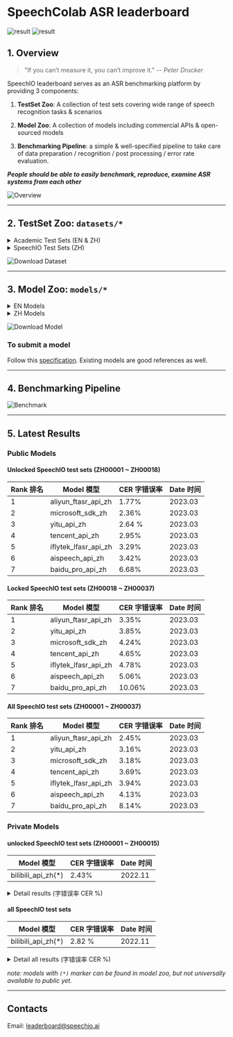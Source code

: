 # SpeechColab ASR leaderboard

![result](misc/SpeechIO_TIOBE_2023_03.png)
![result](misc/SpeechColab_ASR_EN_2022_10.png)

## 1. Overview

> "If you can’t measure it, you can’t improve it." -- *Peter Drucker*

SpeechIO leaderboard serves as an ASR benchmarking platform by providing 3 components:

1. **TestSet Zoo**: A collection of test sets covering wide range of speech recognition tasks & scenarios

2. **Model Zoo**: A collection of models including commercial APIs & open-sourced models

3. **Benchmarking Pipeline**: a simple & well-specified pipeline to take care of data preparation / recognition / post processing / error rate evaluation.

_**People should be able to easily benchmark, reproduce, examine ASR systems from each other**_

![Overview](misc/overview.png)

---

## 2. TestSet Zoo: `datasets/*`

<details><summary> Academic Test Sets (EN & ZH)  </summary><p>

| 已公开 <br> UNLOCKED | 编号 <br> DATASET_ID | 说明 <br> DESCRIPTION | 语言 <br> LANGUAGE |
| --- | --- | --- | --- |
| &check; | AISHELL1_TEST | test set of AISHELL-1 | zh |
| &check; | AISHELL2_IOS_TEST | test set of AISHELL-2 (iOS channel) | zh |
| &check; | AISHELL2_ANDROID_TEST | test set of AISHELL-2 (Android channel) | zh |
| &check; | AISHELL2_MIC_TEST | test set of AISHELL-2 (Microphone channel) | zh |
| &check; | ALIMEETING_EVAL_NEAR_FIELD | [AliMeeting](https://www.openslr.org/119/) | zh |
| &check; | ALIMEETING_TEST_NEAR_FIELD | [AliMeeting](https://www.openslr.org/119/) | zh |
| &check; | ALIMEETING_EVAL_FAR_FIELD | [AliMeeting](https://www.openslr.org/119/) | zh |
| &check; | ALIMEETING_TEST_FAR_FIELD | [AliMeeting](https://www.openslr.org/119/) | zh |
| &check; | LIBRISPEECH_TEST_CLEAN | "test_clean" set of [LibriSpeech](https://www.openslr.org/12) | en |
| &check; | LIBRISPEECH_TEST_OTHER | "test_other" set of [LibriSpeech](https://www.openslr.org/12) | en |
| &check; | TEDLIUM_RELEASE3_LEGACY_DEV | tedlium release 3, legacy dir dev set [TEDLium3](https://www.openslr.org/51/) | en |
| &check; | TEDLIUM_RELEASE3_LEGACY_TEST | tedlium release 3, legacy dir test set [TEDLium3](https://www.openslr.org/51/) | en |
| &check; | GIGASPEECH_V1.0.0_DEV | dev set of [GigaSpeech](https://github.com/SpeechColab/GigaSpeech) | en |
| &check; | GIGASPEECH_V1.0.0_TEST | test set of [GigaSpeech](https://github.com/SpeechColab/GigaSpeech) | en |
| &check; | VOXPOPULI_V1.0_EN_DEV | dev set of [VoxPopuli](https://github.com/facebookresearch/voxpopuli) | en |
| &check; | VOXPOPULI_V1.0_EN_TEST | test set of [VoxPopuli](https://github.com/facebookresearch/voxpopuli) | en |
| &check; | VOXPOPULI_V1.0_EN_ACCENTED_TEST | accented test set of [VoxPopuli](https://github.com/facebookresearch/voxpopuli) | en |
| &check; | COMMON_VOICE_V11.0_DEV | dev set of [Common Voice](https://commonvoice.mozilla.org/en/datasets) | en |
| &check; | COMMON_VOICE_V11.0_TEST | test set of [Common Voice](https://commonvoice.mozilla.org/en/datasets) | en |

</p></details>

<details><summary> SpeechIO Test Sets (ZH) </summary><p>

```
SpeechIO test sets are carefully curated by SpeechIO authors, crawled from publicly available sources (Youtube, TV programs, Podcast etc), covering various well-known scenarios and topics, transcribed by payed professional annotators.
```

| 已公开 <br> UNLOCKED | 编号 <br> DATASET_ID | 名称 <br> NAME | 场景 <br> SCENARIO | 内容领域 <br> TOPIC | 时长 <br> HOURS | 难度(1-5) <br> DIFFICULTY  |
| --- | --- | --- | --- | --- | --- | --- |
| &check; |SPEECHIO_ASR_ZH00000| 调试集 <br> for debugging | 视频会议、论坛演讲 <br> conference & speech | 经济、货币、金融 <br> economy, currency, finance | 1.0 | ★★☆ |
| &check; |SPEECHIO_ASR_ZH00001| 新闻联播 | 新闻播报 <br> TV News | 时政 <br> news & politics | 9 | ★ |
| &check; |SPEECHIO_ASR_ZH00002| 鲁豫有约 | 访谈电视节目 <br> TV interview | 名人工作/生活 <br> celebrity & film & music & daily | 3 | ★★☆ |
| &check; |SPEECHIO_ASR_ZH00003| 天下足球 | 专题电视节目 <br> TV program | 足球 <br> Sports & Football & Worldcup | 2.7 | ★★☆ |
| &check; |SPEECHIO_ASR_ZH00004| 罗振宇跨年演讲 | 会场演讲 <br> Stadium Public Speech | 社会、人文、商业 <br> Society & Culture & Business Trend | 2.7 | ★★ |
| &check; |SPEECHIO_ASR_ZH00005| 李永乐讲堂 | 在线教育 <br> Online Education | 科普 <br> Popular Science | 4.4 | ★★★ |
| &check; |SPEECHIO_ASR_ZH00006| 王者荣耀 <br> 张大仙 & 骚白 | 直播 <br> Live Broadcasting | 游戏 <br> Game | 1.6 | ★★★☆ |
| &check; |SPEECHIO_ASR_ZH00007| 直播带货 <br> 李佳琪 & 薇娅 | 直播 <br> Live Broadcasting | 电商、美妆 <br> Makeup & Online shopping/advertising | 0.9 | ★★★★☆ |
| &check; |SPEECHIO_ASR_ZH00008| 老罗语录 | 线下培训 <br> Offline lecture | 段子、做人 <br> Life & Purpose & Ethics | 1.3 | ★★★★☆ |
| &check; |SPEECHIO_ASR_ZH00009| 故事FM | 播客 <br> Podcast | 人生故事、见闻 <br> Ordinary Life Story Telling | 4.5 | ★★☆ |
| &check; |SPEECHIO_ASR_ZH00010| 创业内幕 | 播客 <br> Podcast | 创业、产品、投资 <br> Startup & Enterprenuer & Product & Investment | 4.2 | ★★☆ |
| &check; |SPEECHIO_ASR_ZH00011| 罗翔刑法法考 | 在线教育 <br> Online Education | 法律 法考 <br> Law & Lawyer Qualification Exams | 3.4 | ★★☆ |
| &check; |SPEECHIO_ASR_ZH00012| 张雪峰考研 | 在线教育 <br> Online Education | 考研 高校报考 <br> University & Graduate School Entrance Exams | 3.4 | ★★★☆ |
| &check; |SPEECHIO_ASR_ZH00013| 谷阿莫 <br> 牛叔说电影 | 短视频 <br> VLog | 电影剪辑 <br> Movie Cuts | 1.8 | ★★★ |
| &check; |SPEECHIO_ASR_ZH00014| 贫穷料理 <br> 琼斯爱生活 | 短视频 <br> VLog | 美食、烹饪 <br> Food & Cooking & Gourmet | 1 | ★★★☆ |
| &check; |SPEECHIO_ASR_ZH00015| 单田芳 白眉大侠 | 评书 <br> Traditional Podcast | 江湖、武侠 <br> Kongfu Fiction | 2.2 | ★★☆ |
| &check; |SPEECHIO_ASR_ZH00016| 德云社演出 | 剧场相声 <br> Theater Crosstalk Show | 包袱段子 <br> Funny Stories | 1 | ★★★ |
| &check; |SPEECHIO_ASR_ZH00017| 吐槽大会 | 脱口秀电视节目 <br> Standup Comedy | 明星糗事 <br> Celebrity Jokes | 1.8 | ★★☆ |
| &check; |SPEECHIO_ASR_ZH00018| 小猪佩奇 <br> 熊出没 | 少儿动画 <br> Children Cartoon | 童话故事、日常 <br> Fairy Tale | 0.9 | ★☆ |
| &cross; |SPEECHIO_ASR_ZH00019| CCTV5 NBA 转播 | 体育赛事解说 <br> Sports Game Live | 篮球、NBA <br> NBA Game | 0.7 | ★★★ |
| &cross; |SPEECHIO_ASR_ZH00020| 篮球人物 | 纪录片 <br> Documentary | 篮球明星、成长 <br> NBA Super Stars' Life & History | 2.2 | ★★ |
| &cross; |SPEECHIO_ASR_ZH00021| 汽车之家评测 | 短视频 <br> VLog | 汽车测评 <br> Car benchmarks, Road driving test | 1.7 | ★★★☆ |
| &cross; |SPEECHIO_ASR_ZH00022| 小艾大叔 豪宅带看 | 短视频 <br> VLog | 房地产、豪宅 <br> Realestate, Mansion tour | 1.7 | ★★★ |
| &cross; |SPEECHIO_ASR_ZH00023| 无聊开箱 <br> Zealer评测 | 短视频 <br> VLog | 产品开箱评测 <br> Unboxing | 2 | ★★★ |
| &cross; |SPEECHIO_ASR_ZH00024| 付老师种植技术 | 短视频 <br> VLog | 农业、种植 <br> Agriculture, Planting | 2.7 | ★★★☆ |
| &cross; |SPEECHIO_ASR_ZH00025| 石国鹏讲历史 | 线下培训 <br> Offline lecture | 历史，古希腊哲学 <br> History, Greek philosophy | 1.3 | ★★☆ |
| &cross; |SPEECHIO_ASR_ZH00026| 张震鬼故事 | 广播节目 <br> Broadcasting Program | 鬼故事 <br> Horror Stories | 2.4 | ★★★ |
| &cross; |SPEECHIO_ASR_ZH00027| 华语辩论世界杯 | 辩论赛 <br> Debates Contest | 兴趣、技能、成长 <br> Hobby, Skill, Growth | 1.4 | ★★★ |
| &cross; |SPEECHIO_ASR_ZH00028| 时政现场同传 | 同声传译 <br> Simultaneous Translation | 时政、社会公共治理 <br> News & Events on Public Governance | 2.1 | ★★★☆ |
| &cross; |SPEECHIO_ASR_ZH00029| 港台明星访谈 <br> 周杰伦,曾志伟 <br> 张家辉,陈小春 <br> 周星驰 | 口音(港台) <br> HongKong/Taiwan Accents | 娱乐、生活、演艺 <br> Entertainment, Acting, Musics | 1.5 | ★★★☆ |
| &cross; |SPEECHIO_ASR_ZH00030| 世界青年说 | 口音(老外) <br> Foreigner Accents | 异国文化比较 <br> Cultural Difference | 2 | ★★★☆ |
| &cross; |SPEECHIO_ASR_ZH00031| 东方甄选 | 直播 <br> broadcast | 带货，英语教学 <br> Online advertising & English Education | 2.4 | ★★★☆ |
| &cross; |SPEECHIO_ASR_ZH00032| 郎朗钢琴课 | 长视频 <br> long-form video | 音乐乐理，钢琴 <br> Music & piano | 1.7 | ★★☆ |
| &cross; |SPEECHIO_ASR_ZH00033| 老石谈芯 | 短视频 <br> VLog | 芯片 <br> chips | 2.8 | ★★★ |
| &cross; |SPEECHIO_ASR_ZH00034| 电丸科技AK | 短视频 <br> VLog | 网络 IT <br> Internet tech, IT | 1.4 | ★★★☆ |
| &cross; |SPEECHIO_ASR_ZH00035| 新氧医美 | 短视频 <br> VLog | 医疗美容 <br> Medical Cosmetology | 1.4 | ★★ |
| &cross; |SPEECHIO_ASR_ZH00036| 交通广播 | 交通广播 <br> traffic radio | 路况，娱乐 <br> Traffics | 1.2 | ★★★☆ |
| &cross; |SPEECHIO_ASR_ZH00037| 老俞闲聊 | 在线会议 <br> Online meeting | 闲聊 <br> chat | 2.4 | ★★★ |

</p></details>

![Download Dataset](misc/download_dataset.png)

---

## 3. Model Zoo: `models/*`

<details><summary> EN Models </summary><p>

| 编号 <br> MODEL_ID | 类型 <br> TYPE | 厂商/作者 <br> PROVIDER/AUTHOR | 简介 <br> DESCRIPTION | 链接 <br> URL |
| --- | --- | --- | --- | --- |
| [aliyun_api_en](models/aliyun_api_en/) | Cloud | Alibaba | | [link](https://www.alibabacloud.com/product/intelligent-speech-interaction) |
| [amazon_api_en](models/amazon_api_en/) | Cloud | Amazon AWS | | [link](https://aws.amazon.com/cn/transcribe/) |
| [baidu_api_en](models/baidu_api_en/) | Cloud | Baidu | | [link](https://cloud.baidu.com/product/speech/asr) |
| [google_api_en](models/google_api_en/) | Cloud | Google | | [link](https://cloud.google.com/speech-to-text) |
| [google_USM_en](models/google_USM_en/) | Cloud | Google | | [request access](https://sites.research.google/usm/) |
| [microsoft_sdk_en](models/microsoft_sdk_en/) | Cloud | Microsoft Azure | | [link](https://azure.microsoft.com/en-us/services/cognitive-services/speech-to-text/) |
| [tencent_api_en](models/tencent_api_en/) | Cloud | Tencent | | [link](https://cloud.tencent.com/product/asr) |
| coqui_model_en | Local <br> | [coqui](https://coqui.ai/) | | [link](https://coqui.ai/models)|
| deepspeech_model_en | Local <br> | [deepspeech](https://github.com/mozilla/DeepSpeech) | | [link](https://github.com/mozilla/DeepSpeech/releases/tag/v0.9.3)
| k2_gigaspeech | Local <br> | [k2-fsa](https://github.com/k2-fsa) | | [link](https://huggingface.co/wgb14/icefall-asr-gigaspeech-pruned-transducer-stateless2) |
| nemo_conformer_ctc_large_en | Local <br> | [NVidia NeMo](https://github.com/NVIDIA/NeMo) | | [link](https://catalog.ngc.nvidia.com/orgs/nvidia/teams/nemo/models/stt_en_conformer_ctc_large)|
| nemo_conformer_transducer_xlarge_en | Local <br> | [NVidia NeMo](https://github.com/NVIDIA/NeMo) | | [link](https://catalog.ngc.nvidia.com/orgs/nvidia/teams/nemo/models/stt_en_conformer_transducer_xlarge)|
| vosk_model_en | Local <br> | [alphacephei](https://alphacephei.com/vosk) | | [link](https://alphacephei.com/vosk/models) |
| vosk_model_en_large | Local <br> | [alphacephei](https://alphacephei.com/vosk) | | [link](https://alphacephei.com/vosk/models) |
| whisper_large | Local <br> | [OpenAI](https://github.com/openai/whisper) | | [link](https://openaipublic.azureedge.net/main/whisper/models/e4b87e7e0bf463eb8e6956e646f1e277e901512310def2c24bf0e11bd3c28e9a/large.pt) |
| whisper_large_v2 | Local <br> | [OpenAI](https://github.com/openai/whisper) | | [link](https://openaipublic.azureedge.net/main/whisper/models/81f7c96c852ee8fc832187b0132e569d6c3065a3252ed18e56effd0b6a73e524/large-v2.pt) |
| data2vec_audio_large_ft_libri_960h | Local | [Facebook AI](https://huggingface.co/facebook) | | [link](https://huggingface.co/facebook/data2vec-audio-large-960h) |
| hubert_xlarge_ft_libri_960h | Local | [Facebook AI](https://huggingface.co/facebook) | | [link](https://huggingface.co/facebook/hubert-xlarge-ls960-ft) |
| wav2vec2_large_robust_ft_libri_960h | Local | [Facebook AI](https://huggingface.co/facebook) | | [link](https://huggingface.co/facebook/wav2vec2-large-robust-ft-libri-960h) |
| wavlm_base_plus_ft_libri_clean_100h | Local | [Microsoft](https://huggingface.co/microsoft) <br> [patrickvonplaten](https://huggingface.co/patrickvonplaten) | | [link](https://huggingface.co/patrickvonplaten/wavlm-libri-clean-100h-base-plus) |


</p></details>

<details><summary> ZH Models </summary><p>

Cloud Models

| 编号 <br> MODEL_ID | 类型 <br> TYPE | 厂商 <br> PROVIDER | 简介 <br> DESCRIPTION | 链接 <br> URL |
| --- | --- | --- | --- | --- |
| [aispeech_api_zh](models/aispeech_api_zh/) | Cloud | 思必驰 <br> AISpeech | 思必驰开放平台 | [link](https://cloud.aispeech.com) |
| [aliyun_api_zh](models/aliyun_api_zh/) | Cloud | 阿里巴巴 <br> Alibaba | 阿里云 - 一句话识别 | [link](https://ai.aliyun.com/nls/asr) |
| [aliyun_ftasr_api_zh](models/aliyun_ftasr_api_zh/) | Cloud | 阿里巴巴 <br> Alibaba | 阿里云 - 文件识别(非流式) | [link](https://ai.aliyun.com/nls/asr) |
| [baidu_pro_api_zh](models/baidu_pro_api_zh/) | Cloud | 百度 <br> Baidu | 百度智能云 <br> (极速版) | [link](https://cloud.baidu.com/product/speech/asr) |
| [bilibili_api_zh](models/bilibili_api_zh/) | Cloud | 哔哩哔哩 <br> bilibili | 哔哩哔哩AI开放平台 | not available yet |
| [hiasr_api_zh](models/hiasr_api_zh/) | Cloud | 喜马拉雅 <br> ximalaya | 喜马拉雅AI开放平台 <br> (转写,非流式) | not available yet |
| [iflytek_lfasr_api_zh](models/iflytek_lfasr_api_zh/) | Cloud | 讯飞 <br> IFlyTek | 讯飞开放平台 <br> (转写,非流式) | [link](https://www.xfyun.cn/services/lfasr) |
| [microsoft_sdk_zh](models/microsoft_sdk_zh/) | Cloud | 微软 <br> Microsoft | Azure | [link](https://azure.microsoft.com/zh-cn/services/cognitive-services/speech-services/) |
| [tencent_api_zh](models/tencent_api_zh/) | Cloud | 腾讯 <br> Tencent | 腾讯云 | [link](https://cloud.tencent.com/product/asr) |
| [yitu_api_zh](models/yitu_api_zh/) | Cloud | 依图 <br> YituTech |依图语音开放平台 | [link](https://speech.yitutech.com) |

Local Models

| 编号 <br> MODEL_ID | 类型 <br> TYPE | 作者 <br> AUTHOR | 简介 <br> DESCRIPTION |
| --- | --- | --- | --- |
| speechio_kaldi_multicn | Local | Xingyu NA(那兴宇) | Kaldi multi_cn [recipe](https://github.com/kaldi-asr/kaldi/tree/master/egs/multi_cn/s5) |
| vosk_model_cn | Local | [alphacephei](https://alphacephei.com/vosk) | Chinese engine of [Vosk](https://alphacephei.com/vosk/models) |

</p></details>

![Download Model](misc/download_model.png)

### To submit a model
Follow this [specification](HOW_TO_SUBMIT.md). Existing models are good references as well.

---

## 4. Benchmarking Pipeline
![Benchmark](misc/benchmark.png)

---

## 5. Latest Results

### Public Models
#### **Unlocked** SpeechIO test sets (ZH00001 ~ ZH00018)
| Rank 排名 | Model 模型 | CER 字错误率 | Date 时间 |
| --- | --- | --- | --- |
| 1 | aliyun_ftasr_api_zh | 1.77% | 2023.03 |
| 2 | microsoft_sdk_zh | 2.36% | 2023.03 |
| 3 | yitu_api_zh | 2.64 % | 2023.03 |
| 4 | tencent_api_zh | 2.95% | 2023.03 |
| 5 | iflytek_lfasr_api_zh | 3.29% | 2023.03 |
| 6 | aispeech_api_zh | 3.42% | 2023.03 |
| 7 | baidu_pro_api_zh | 6.68% | 2023.03 |

#### **Locked** SpeechIO test sets (ZH00018 ~ ZH00037)
| Rank 排名 | Model 模型 | CER 字错误率 | Date 时间 |
| --- | --- | --- | --- |
| 1 | aliyun_ftasr_api_zh | 3.35% | 2023.03 |
| 2 | yitu_api_zh | 3.85% | 2023.03 |
| 3 | microsoft_sdk_zh | 4.24% | 2023.03 |
| 4 | tencent_api_zh | 4.65% | 2023.03 |
| 5 | iflytek_lfasr_api_zh | 4.78% | 2023.03 |
| 6 | aispeech_api_zh | 5.06% | 2023.03 |
| 7 | baidu_pro_api_zh | 10.06% | 2023.03 |

#### **All** SpeechIO test sets (ZH00001 ~ ZH00037)
| Rank 排名 | Model 模型 | CER 字错误率 | Date 时间 |
| --- | --- | --- | --- |
| 1 | aliyun_ftasr_api_zh | 2.45% | 2023.03 |
| 2 | yitu_api_zh | 3.16% | 2023.03 |
| 3 | microsoft_sdk_zh | 3.18% | 2023.03 |
| 4 | tencent_api_zh | 3.69% | 2023.03 |
| 5 | iflytek_lfasr_api_zh | 3.94% | 2023.03 |
| 6 | aispeech_api_zh | 4.13% | 2023.03 |
| 7 | baidu_pro_api_zh | 8.14% | 2023.03 |

### Private Models
#### **unlocked** SpeechIO test sets (ZH00001 ~ ZH00015)
| Model 模型 | CER 字错误率 | Date 时间 |
| --- | --- | --- |
| bilibili_api_zh(*) | 2.43% | 2022.11 |

<details><summary> Detail results (字错误率 CER %) </summary><p>

| Test Set ID | 测试场景&内容领域 | bilibili_api_zh | Date 时间 |
| --- | --- | --- | --- |  
| SPEECHIO_ASR_ZH00001 | 新闻联播 | 0.61 | 2022.11 |
| SPEECHIO_ASR_ZH00002 | 访谈 鲁豫有约 | 2.90 | 2022.11 |
| SPEECHIO_ASR_ZH00003 | 电视节目 天下足球 | 0.98 | 2022.11 |
| SPEECHIO_ASR_ZH00004 | 场馆演讲 罗振宇跨年 | 1.59 | 2022.11 |
| SPEECHIO_ASR_ZH00005 | 在线教育 李永乐 科普 | 1.49 | 2022.11 |
| SPEECHIO_ASR_ZH00006 | 直播 王者荣耀 张大仙&骚白 | 5.88 | 2022.11 |
| SPEECHIO_ASR_ZH00007 | 直播 带货 李佳琪&薇娅 | 6.26 | 2022.11 |
| SPEECHIO_ASR_ZH00008 | 线下培训 老罗语录 | 3.78 | 2022.11 |
| SPEECHIO_ASR_ZH00009 | 播客 故事FM | 3.26 | 2022.11 |
| SPEECHIO_ASR_ZH00010 | 播客 创业内幕 | 3.59 | 2022.11 |
| SPEECHIO_ASR_ZH00011 | 在线教育 罗翔 刑法法考 | 1.92 | 2022.11 |
| SPEECHIO_ASR_ZH00012 | 在线教育 张雪峰 考研 | 2.12 | 2022.11 |
| SPEECHIO_ASR_ZH00013 | 短视频 影剪 谷阿莫&牛叔说电影 | 3.07 | 2022.11 |
| SPEECHIO_ASR_ZH00014 | 短视频 美式&烹饪 | 3.74 | 2022.11 |
| SPEECHIO_ASR_ZH00015 | 评书 单田芳 白眉大侠 | 4.79 | 2022.11 |

</p></details>

#### **all** SpeechIO test sets
| Model 模型 | CER 字错误率 | Date 时间 |
| --- | --- | --- |
| bilibili_api_zh(*) | 2.82 % | 2022.11 |

<details><summary> Detail all results (字错误率 CER %) </summary><p>

| Test Set ID | 测试场景&内容领域 | bilibili_api_zh | Date 时间 |
| --- | --- | --- | --- |  
| SPEECHIO_ASR_ZH00001 | 新闻联播 | 0.61 | 2022.11 |
| SPEECHIO_ASR_ZH00002 | 访谈 鲁豫有约 | 2.90 | 2022.11 |
| SPEECHIO_ASR_ZH00003 | 电视节目 天下足球 | 0.98 | 2022.11 |
| SPEECHIO_ASR_ZH00004 | 场馆演讲 罗振宇跨年 | 1.59 | 2022.11 |
| SPEECHIO_ASR_ZH00005 | 在线教育 李永乐 科普 | 1.49 | 2022.11 |
| SPEECHIO_ASR_ZH00006 | 直播 王者荣耀 张大仙&骚白 | 5.88 | 2022.11 |
| SPEECHIO_ASR_ZH00007 | 直播 带货 李佳琪&薇娅 | 6.26 | 2022.11 |
| SPEECHIO_ASR_ZH00008 | 线下培训 老罗语录 | 3.78 | 2022.11 |
| SPEECHIO_ASR_ZH00009 | 播客 故事FM | 3.26 | 2022.11 |
| SPEECHIO_ASR_ZH00010 | 播客 创业内幕 | 3.59 | 2022.11 |
| SPEECHIO_ASR_ZH00011 | 在线教育 罗翔 刑法法考 | 1.92 | 2022.11 |
| SPEECHIO_ASR_ZH00012 | 在线教育 张雪峰 考研 | 2.12 | 2022.11 |
| SPEECHIO_ASR_ZH00013 | 短视频 影剪 谷阿莫&牛叔说电影 | 3.07 | 2022.11 |
| SPEECHIO_ASR_ZH00014 | 短视频 美式&烹饪 | 3.74 | 2022.11 |
| SPEECHIO_ASR_ZH00015 | 评书 单田芳 白眉大侠 | 4.79 | 2022.11 |
| SPEECHIO_ASR_ZH00016 | 相声 德云社专场 | 3.04 | 2022.11 |
| SPEECHIO_ASR_ZH00017 | 脱口秀 吐槽大会 | 2.96 | 2022.11 |
| SPEECHIO_ASR_ZH00018 | 少儿卡通 小猪佩奇&熊出没 | 2.03 | 2022.11 |
| SPEECHIO_ASR_ZH00019 | 体育赛事解说 NBA比赛 | 2.25 | 2022.11 |
| SPEECHIO_ASR_ZH00020 | 纪录片 篮球人物 | 1.54 | 2022.11 |
| SPEECHIO_ASR_ZH00021 | 短视频 汽车之家 汽车评测 | 1.76 | 2022.11 |
| SPEECHIO_ASR_ZH00022 | 短视频 小艾大叔 豪宅带看 | 3.39 | 2022.11 |
| SPEECHIO_ASR_ZH00023 | 短视频 开箱视频 Zeal&无聊开箱 | 2.24 | 2022.11 |
| SPEECHIO_ASR_ZH00024 | 短视频 付老师 农业种植 | 5.05 | 2022.11 |
| SPEECHIO_ASR_ZH00025 | 线下课堂 石国鹏 古希腊哲学 | 3.31 | 2022.11 |
| SPEECHIO_ASR_ZH00026 | 广播电台节目 张震鬼故事 | 3.74 | 2022.11 |
| SPEECHIO_ASR_ZH00027 | 华语大学生辩论赛 兴趣，技能，成长 | 2.14 | 2022.11 |
| SPEECHIO_ASR_ZH00028 | 同声传译：时政&社会公共治理 | 2.07 | 2022.11 |
| SPEECHIO_ASR_ZH00029 | 港台口音：港台明星访谈 | 4.10 | 2022.11 |
| SPEECHIO_ASR_ZH00030 | 老外口音：《世界青年说》 | 4.00 | 2022.11 |
| SPEECHIO_ASR_ZH00031 | 直播带货 东方甄选 | 3.97 | 2022.11 |
| SPEECHIO_ASR_ZH00032 | 音乐 郎朗钢琴课 | 4.14 | 2022.11 |
| SPEECHIO_ASR_ZH00033 | 芯片 老石谈芯 | 2.83 | 2022.11 |
| SPEECHIO_ASR_ZH00034 | 网络IT 电丸科技AK | 5.80 | 2022.11 |
| SPEECHIO_ASR_ZH00035 | 新氧医美 | 1.24 | 2022.11 |
| SPEECHIO_ASR_ZH00036 | 交通广播 信不信由你 | 6.17 | 2022.11 |
| SPEECHIO_ASR_ZH00037 | 在线会议聊天 老俞闲话 | 3.08 | 2022.11 |

</p></details>

_note: models with `(*)` marker can be found in model zoo, but not universally available to public yet._

---

## Contacts
Email: leaderboard@speechio.ai
